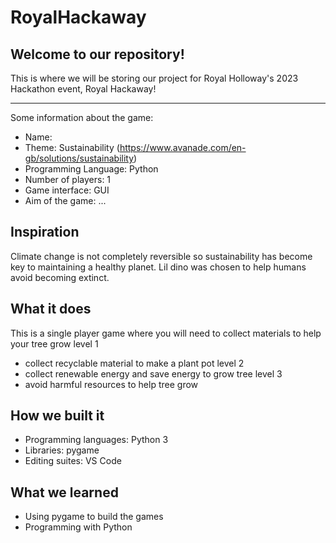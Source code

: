 # RoyalHackaway

## Welcome to our repository!

This is where we will be storing our project for Royal Holloway's 2023 Hackathon event, Royal Hackaway!

---

Some information about the game:

- Name:
- Theme: Sustainability (https://www.avanade.com/en-gb/solutions/sustainability)
- Programming Language: Python
- Number of players: 1
- Game interface: GUI
- Aim of the game: ...

## Inspiration
Climate change is not completely reversible so sustainability has become key to maintaining a healthy planet. Lil dino was chosen to help humans avoid becoming extinct.

## What it does
This is a single player game where you will need to collect materials to help your tree grow
level 1
- collect recyclable material to make a plant pot
level 2
- collect renewable energy and save energy to grow tree
level 3
- avoid harmful resources to help tree grow

## How we built it
- Programming languages: Python 3
- Libraries: pygame
- Editing suites: VS Code

## What we learned
- Using pygame to build the games
- Programming with Python
